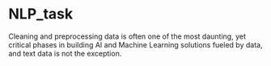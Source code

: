 # NLP_task
Cleaning and preprocessing data is often one of the most daunting, yet critical phases in building AI and Machine Learning solutions fueled by data, and text data is not the exception.
